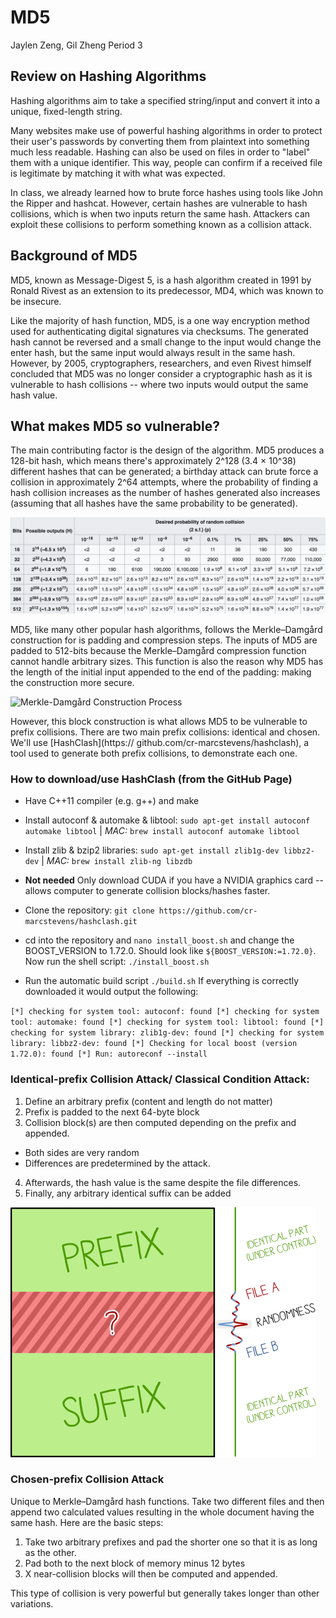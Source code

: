 # MD5
Jaylen Zeng, Gil Zheng
Period 3

## Review on Hashing Algorithms
Hashing algorithms aim to take a specified string/input and convert it into a unique, fixed-length string.

Many websites make use of powerful hashing algorithms in order to protect their user's passwords by converting them from plaintext into something much less readable. Hashing can also be used on files in order to "label" them with a unique identifier. This way, people can confirm if a received file is legitimate by matching it with what was expected.

In class, we already learned how to brute force hashes using tools like John the Ripper and hashcat. However, certain hashes are vulnerable to hash collisions, which is when two inputs return the same hash. Attackers can exploit these collisions to perform something known as a collision attack.

## Background of MD5
MD5, known as Message-Digest 5, is a hash algorithm created in 1991 by Ronald Rivest as an extension to its predecessor, MD4, which was known to be insecure.

Like the majority of hash function, MD5, is a one way encryption method used for authenticating digital signatures via checksums.
The generated hash cannot be reversed and a small change to the input would change the enter hash, but the same input would always result in the same hash. However, by 2005, cryptographers, researchers, and even Rivest himself concluded that MD5 was no longer consider a cryptographic hash as it is vulnerable to hash collisions -- where two inputs would output the same hash value.  

## What makes MD5 so vulnerable?
The main contributing factor is the design of the algorithm. MD5 produces a 128-bit hash, which means there's approximately 2^128 (3.4 × 10^38) different hashes that can be generated; a birthday attack can brute force a collision in approximately 2^64 attempts, where the probability of finding a hash collision increases as the number of hashes generated also increases (assuming that all hashes have the same probability to be generated).

![Probability of Collision Using Birthday Attack](https://github.com/Stuycs-K/final-project-3-zhengg-zengj/blob/main/IMAGES/BirthdayAttackProbability.jpg?raw=true)

MD5, like many other popular hash algorithms, follows the Merkle–Damgård construction for is padding and compression steps. The inputs of MD5 are padded to 512-bits because the Merkle–Damgård compression function cannot handle arbitrary sizes. This function is also the reason why MD5 has the length of the initial input appended to the end of the padding: making the construction more secure.

![Merkle-Damgård Construction Process](https://github.com/Stuycs-K/final-project-3-zhengg-zengj/blob/main/IMAGES/MerkleDamg%C3%A5rd.jpg?raw=true)

However, this block construction is what allows MD5 to be vulnerable to prefix collisions. There are two main prefix collisions: identical and chosen. We'll use [HashClash](https://
github.com/cr-marcstevens/hashclash), a tool used to generate both prefix collisions, to demonstrate each one.

### How to download/use HashClash (from the GitHub Page)

- Have C++11 compiler (e.g. g++) and make

- Install autoconf & automake & libtool:
`sudo apt-get install autoconf automake libtool` | *MAC:* `brew install autoconf automake libtool`  

- Install zlib & bzip2 libraries:
`sudo apt-get install zlib1g-dev libbz2-dev` | *MAC:* `brew install zlib-ng libzdb`

- **Not needed** Only download CUDA if you have a NVIDIA graphics card -- allows computer to generate collision blocks/hashes faster.

- Clone the repository: `git clone https://github.com/cr-marcstevens/hashclash.git`

- cd into the repository and `nano install_boost.sh` and change the BOOST_VERSION to 1.72.0. Should look like `${BOOST_VERSION:=1.72.0}`.
Now run the shell script:  `./install_boost.sh`

- Run the automatic build script `./build.sh`
If everything is correctly downloaded it would output the following:

`
[*] checking for system tool: autoconf: found
[*] checking for system tool: automake: found
[*] checking for system tool: libtool: found
[*] checking for system library: zlib1g-dev: found
[*] checking for system library: libbz2-dev: found
[*] Checking for local boost (version 1.72.0): found
[*] Run: autoreconf --install
`

### Identical-prefix Collision Attack/ Classical Condition Attack:

1. Define an arbitrary prefix (content and length do not matter)
2. Prefix is padded to the next 64-byte block
3. Collision block(s) are then computed depending on the prefix and 
appended. 
  - Both sides are very random
  - Differences are predetermined by the attack.
4. Afterwards, the hash value is the same despite the file differences.
5. Finally, any arbitrary identical suffix can be added

![It will look something like this](https://github.com/Stuycs-K/final-project-3-zhengg-zengj/blob/main/IMAGES/identical.png)




### Chosen-prefix Collision Attack
Unique to Merkle–Damgård hash functions. Take two different files and then 
append two calculated values resulting in the whole document having the 
same hash. Here are the basic steps:

1. Take two arbitrary prefixes and pad the shorter one so that it is as 
long as the other.
2. Pad both to the next block of memory minus 12 bytes
3. X near-collision blocks will then be computed and appended.

This type of collision is very powerful but generally takes longer than 
other variations. 
